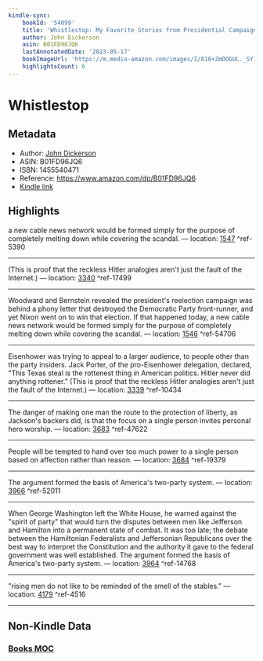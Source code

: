 ```yaml
---
kindle-sync:
    bookId: '54099'
    title: 'Whistlestop: My Favorite Stories from Presidential Campaign History'
    author: John Dickerson
    asin: B01FD96JQ6
    lastAnnotatedDate: '2023-05-17'
    bookImageUrl: 'https://m.media-amazon.com/images/I/818+ZmDOGUL._SY160.jpg'
    highlightsCount: 6
---
```


# Whistlestop

## Metadata

-   Author: [John Dickerson](https://www.amazon.comundefined)
-   ASIN: B01FD96JQ6
-   ISBN: 1455540471
-   Reference: https://www.amazon.com/dp/B01FD96JQ6
-   [Kindle link](kindle://book?action=open&asin=B01FD96JQ6)

## Highlights

a new cable news network would be formed simply for the purpose of completely melting down while covering the scandal. — location: [1547](kindle://book?action=open&asin=B01FD96JQ6&location=1547) ^ref-5390

---

(This is proof that the reckless Hitler analogies aren't just the fault of the Internet.) — location: [3340](kindle://book?action=open&asin=B01FD96JQ6&location=3340) ^ref-17499

---

Woodward and Bernstein revealed the president's reelection campaign was behind a phony letter that destroyed the Democratic Party front-runner, and yet Nixon went on to win that election. If that happened today, a new cable news network would be formed simply for the purpose of completely melting down while covering the scandal. — location: [1546](kindle://book?action=open&asin=B01FD96JQ6&location=1546) ^ref-54706

---

Eisenhower was trying to appeal to a larger audience, to people other than the party insiders. Jack Porter, of the pro-Eisenhower delegation, declared, "This Texas steal is the rottenest thing in American politics. Hitler never did anything rottener." (This is proof that the reckless Hitler analogies aren't just the fault of the Internet.) — location: [3339](kindle://book?action=open&asin=B01FD96JQ6&location=3339) ^ref-10434

---

The danger of making one man the route to the protection of liberty, as Jackson's backers did, is that the focus on a single person invites personal hero worship. — location: [3683](kindle://book?action=open&asin=B01FD96JQ6&location=3683) ^ref-47622

---

People will be tempted to hand over too much power to a single person based on affection rather than reason. — location: [3684](kindle://book?action=open&asin=B01FD96JQ6&location=3684) ^ref-19379

---

The argument formed the basis of America's two-party system. — location: [3966](kindle://book?action=open&asin=B01FD96JQ6&location=3966) ^ref-52011

---

When George Washington left the White House, he warned against the "spirit of party" that would turn the disputes between men like Jefferson and Hamilton into a permanent state of combat. It was too late; the debate between the Hamiltonian Federalists and Jeffersonian Republicans over the best way to interpret the Constitution and the authority it gave to the federal government was well established. The argument formed the basis of America's two-party system. — location: [3964](kindle://book?action=open&asin=B01FD96JQ6&location=3964) ^ref-14768

---

"rising men do not like to be reminded of the smell of the stables." — location: [4179](kindle://book?action=open&asin=B01FD96JQ6&location=4179) ^ref-4516

---

## Non-Kindle Data

### [Books MOC](Books%20MOC.md)
